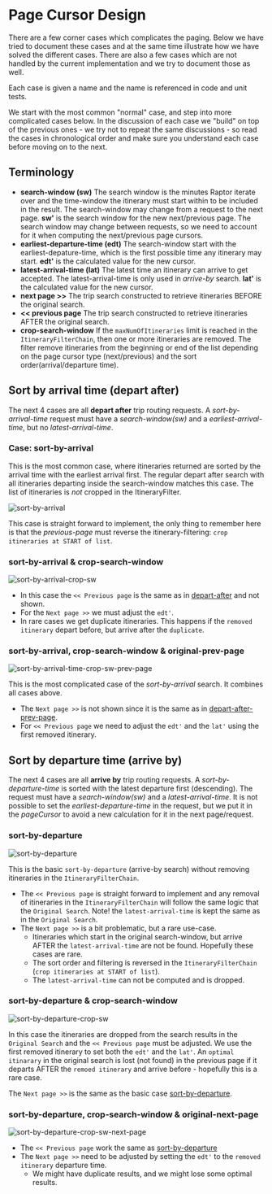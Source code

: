 # Page Cursor Design
There are a few corner cases which complicates the paging. Below we have tried to document these 
cases and at the same time illustrate how we have solved the different cases. There are also a few 
cases which are not handled by the current implementation and we try to document those as well. 

Each case is given a name and the name is referenced in code and unit tests.

We start with the most common "normal" case, and step into more complicated cases below. In the 
discussion of each case we "build" on top of the previous ones - we try not to repeat the same 
discussions - so read the cases in chronological order and make sure you understand each case 
before moving on to the next.

## Terminology

 - **search-window (sw)**  The search window is the minutes Raptor iterate over and the time-window 
   the itinerary must start within to be included in the result. The search-window may change from 
   a request to the next page.  **sw'** is the search window for the new next/previous page. The
   search window may change between requests, so we need to account for it when computing the 
   next/previous page cursors.
 - **earliest-departure-time (edt)**  The search-window start with the earliest-depature-time, which
   is the first possible time any itinerary may start. **edt'** is the calculated value for the
   new cursor.
 - **latest-arrival-time (lat)**  The latest time an itinerary can arrive to get accepted. The 
   latest-arrival-time is only used in _arrive-by_ search. **lat'** is the calculated value for the
   new cursor.
 - **next page >>**  The trip search constructed to retrieve itineraries BEFORE the original search.
 - **<< previous page**  The trip search constructed to retrieve itineraries AFTER the original 
   search.
 - **crop-search-window** If the `maxNumOfItineraries` limit is reached in the 
   `ItineraryFilterChain`, then one or more itineraries are removed. The filter remove itineraries 
   from the beginning or end of the list depending on the page cursor type (next/previous) and the 
   sort order(arrival/departure time).
   

## Sort by arrival time (depart after) 

The next 4 cases are all **depart after** trip routing requests. A _sort-by-arrival-time_ request
must have a _search-window(sw)_ and a _earliest-arrival-time_, but no _latest-arrival-time_.


### Case: sort-by-arrival

This is the most common case, where itineraries returned are sorted by the arrival time with the 
earliest arrival first. The regular depart after search with all itineraries departing inside the 
search-window matches this case. The list of itineraries is _not_ cropped in the ItineraryFilter.

![sort-by-arrival](images/sort-by-arrival.svg)

This case is straight forward to implement, the only thing to remember here is that the 
_previous-page_ must reverse the itinerary-filtering: `crop itineraries at START of list`.

### sort-by-arrival & crop-search-window

![sort-by-arrival-crop-sw](images/sort-by-arrival-crop-sw.svg)

  - In this case the `<< Previous page` is the same as in [depart-after](#depart-after) and not 
    shown.
  - For the `Next page >>` we must adjust the `edt'`. 
  - In rare cases we get duplicate itineraries. This happens if the `removed itinerary` depart
    before, but arrive after the `duplicate`.


### sort-by-arrival, crop-search-window & original-prev-page

![sort-by-arrival-time-crop-sw-prev-page](images/sort-by-arrival-crop-sw-prev-page.svg)

This is the most complicated case of the _sort-by-arrival_ search. It combines all cases above.
  - The `Next page >>` is not shown since it is the same as in
    [depart-after-prev-page](#depart-after-prev-page).
  - For `<< Previous page` we need to adjust the `edt'` and the `lat'` using the first removed 
    itinerary.


## Sort by departure time (arrive by)

The next 4 cases are all **arrive by** trip routing requests. A _sort-by-departure-time_ is sorted 
with the latest departure first (descending). The request must have a _search-window(sw)_ and 
a _latest-arrival-time_. It is not possible to set the _earliest-departure-time_ in the request, 
but we put it in the _pageCursor_ to avoid a new calculation for it in the next page/request.

### sort-by-departure

![sort-by-departure](images/sort-by-departure.svg)

This is the basic `sort-by-departure` (arrive-by search) without removing itineraries in the
`ItineraryFilterChain`.

  - The `<< Previous page` is straight forward to implement and any removal of itineraries in the 
    `ItineraryFilterChain` will follow the same logic that the `Original Search`. Note! the 
    `latest-arrival-time` is kept the same as in the `Original Search`.
  - The `Next page >>` is a bit problematic, but a rare use-case. 
    - Itineraries which start in the original search-window, but arrive AFTER the
      `latest-arrival-time` are not be found. Hopefully these cases are rare.
    - The sort order and filtering is reversed in the `ItineraryFilterChain` 
      (`crop itineraries at START of list`).
    - The `latest-arrival-time` can not be computed and is dropped.


### sort-by-departure & crop-search-window

![sort-by-departure-crop-sw](images/sort-by-departure-crop-sw.svg)

In this case the itineraries are dropped from the search results in the `Original Search` and the
`<< Previous page` must be adjusted. We use the first removed itinerary to set both the `edt'` and
the `lat'`. An `optimal itinarary` in the original search is lost (not found) in the previous page
if it departs AFTER the `remoed itinerary` and arrive before - hopefully this is a rare case.

The `Next page >>` is the same as the basic case [sort-by-departure](#sort-by-departure).


### sort-by-departure, crop-search-window & original-next-page

![sort-by-departure-crop-sw-next-page](images/sort-by-departure-crop-sw-next-page.svg)

  - The `<< Previous page` work the same as [sort-by-departure](#sort-by-departure)
  - The `Next page >>` need to be adjusted by setting the `edt'` to the `removed itinerary` 
    departure time. 
    - We might have duplicate results, and we might lose some optimal results.

